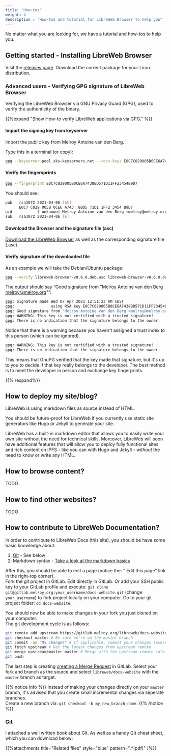 ```yaml
---
title: "How-tos"
weight: 4
description : "How-tos and tutorial for LibreWeb Browser to help you"
---
```


No matter what you are looking for, we have a tutorial and how-tos to help you.

## Getting started - Installing LibreWeb Browser

Visit the [releases page](https://gitlab.melroy.org/libreweb/browser/-/releases "External link"). Download the correct package for your Linux distribution.

### Advanced users - Verifying GPG signature of LibreWeb Browser

Verifying the LibreWeb Browser via GNU Privacy Guard (GPG), used to verify the authenticity of the binary.

{{%expand "Show How-to verify LibreWeb applications via GPG." %}}

#### Import the signing key from keyserver

Import the public key from Melroy Antoine van den Berg.

Type this in a terminal (or copy):

```sh
gpg --keyserver pool.sks-keyservers.net --recv-keys E0C7C029005B0CE6A7438BD571D11FF23454B9D7
```

#### Verify the fingersprints

```sh
gpg --fingerprint E0C7C029005B0CE6A7438BD571D11FF23454B9D7
```

You should see:

```sh
pub   rsa3072 2021-04-06 [SC]
      E0C7 C029 005B 0CE6 A743  8BD5 71D1 1FF2 3454 B9D7
uid           [ unknown] Melroy Antoine van den Berg <melroy@melroy.org>
sub   rsa3072 2021-04-06 [E]
```

#### Download the Browser and the signature file (asc)

[Download the LibreWeb Browser](https://gitlab.melroy.org/libreweb/browser/-/releases "External link") as well as the corresponding signature file (.asc).

#### Verify signature of the downloaded file

As an example we will take the Debian/Ubuntu package:

```sh
gpg --verify libreweb-browser-v0.6.0.deb.asc libreweb-browser-v0.6.0.deb
```

The output should say “Good signature from "Melroy Antoine van den Berg <melroy@melroy.org>"”:

```sh
gpg: Signature made Wed 07 Apr 2021 12:51:23 AM CEST
gpg:                using RSA key E0C7C029005B0CE6A7438BD571D11FF23454B9D7
gpg: Good signature from "Melroy Antoine van den Berg <melroy@melroy.org>" [unknown]
gpg: WARNING: This key is not certified with a trusted signature!
gpg: There is no indication that the signature belongs to the owner.
```

Notice that there is a warning because you haven't assigned a trust index to this person (which can be ignored).

```sh
gpg: WARNING: This key is not certified with a trusted signature!
gpg: There is no indication that the signature belongs to the owner.
```

This means that GnuPG verified that the key made that signature, but it's up to you to decide if that key really belongs to the developer. The best method is to meet the developer in person and exchange key fingerprints.

{{% /expand%}}

## How to deploy my site/blog?

LibreWeb is using markdown files as source instead of HTML.

You should be future-proof for LibreWeb if you currently use static site generators like Hugo or Jekyll to generate your site.

LibreWeb has a built-in markdown editor that allows you to easily write your own site without the need for technical skills. Moreover, LibreWeb will soon have additional features that will allow you to deploy fully functional sites and rich content on IPFS - like you can with Hugo and Jekyll - *without* the need to know or write any HTML.

## How to browse content?

TODO

## How to find other websites?

TODO

## How to contribute to LibreWeb Documentation?

In order to contribute to LibreWeb Docs (this site), you should be have some basic knowledge about:

1. [Git](#git) - See below
2. Markdown syntax - [Take a look at the markdown basics](https://www.markdownguide.org/basic-syntax/ "External link")

After this, you should be able to edit a page (notice the: "<i class="fas fa-code-branch"></i> Edit this page" link in the right-top corner).  
Fork the git project in GitLab. Edit directly in GitLab. *Or* add your SSH public key to your GitLab profile and execute: `git clone git@gitlab.melroy.org:your_username/docs-website.git` (change `your_username`) to fork project locally on your computer. Go to your git project folder: `cd docs-website`.

You should now be able to make changes in your fork you just cloned on your computer.  
The git development cycle is as follows:

```sh
git remote add upstream https://gitlab.melroy.org/libreweb/docs-website.git # Add the original repository as upstream remote in git
git checkout master # Be sure we're on the master branch
git commit -am "My changes" # If applicable, commit your changes (execute "git add -A" before, if you also added new files)
git fetch upstream # Get the latest changes from upstream remote
git merge upstream/master master # Merge with the upstream remote into your local master branch fork
git push
```

The last step is creating [creating a Merge Request](https://gitlab.melroy.org/libreweb/browser/-/merge_requests "External link") in GitLab. Select your fork and branch as the source and select `libreweb/docs-website` with the `master` branch as target.

{{% notice info %}}
Instead of making your changes directly on your `master` branch, it's advised that you create small incremental changes via seperate branches.  
Create a new branch via: `git checkout -b my_new_branch_name`.
{{% /notice %}}

### Git

I attached a well written book about Git. As well as a handy Git cheat sheet, which you can download below:

{{%attachments title="Related files" style="blue" pattern=".*(pdf)" /%}}